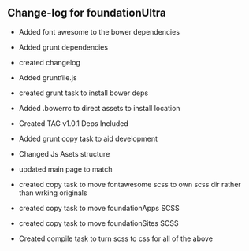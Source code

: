 ## Change-log for foundationUltra

- Added font awesome to the bower dependencies
- Added grunt dependencies 
- created changelog
- Added gruntfile.js
- created grunt task to install bower deps
- Added .bowerrc to direct assets to install location

- Created TAG v1.0.1   Deps Included 

- Added grunt copy task to aid development
- Changed Js Asets structure
- updated main page to match
- created copy task to move fontawesome scss to own scss dir rather than wrking originals
- created copy task to move foundationApps SCSS
- created copy task to move foundationSites SCSS
- Created compile task to turn scss to css for all of the above
